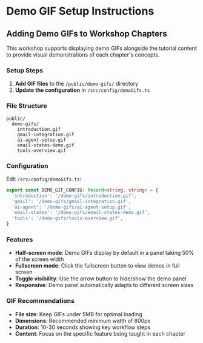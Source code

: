 # Demo GIF Setup Instructions

## Adding Demo GIFs to Workshop Chapters

This workshop supports displaying demo GIFs alongside the tutorial content to provide visual demonstrations of each chapter's concepts.

### Setup Steps

1. **Add GIF files** to the `/public/demo-gifs/` directory
2. **Update the configuration** in `/src/config/demoGifs.ts`

### File Structure

```
public/
  demo-gifs/
    introduction.gif
    gmail-integration.gif
    ai-agent-setup.gif
    email-states-demo.gif
    tools-overview.gif
```

### Configuration

Edit `/src/config/demoGifs.ts`:

```typescript
export const DEMO_GIF_CONFIG: Record<string, string> = {
  'introduction': '/demo-gifs/introduction.gif',
  'gmail': '/demo-gifs/gmail-integration.gif',
  'ai-agent': '/demo-gifs/ai-agent-setup.gif',
  'email-states': '/demo-gifs/email-states-demo.gif',
  'tools': '/demo-gifs/tools-overview.gif',
}
```

### Features

- **Half-screen mode**: Demo GIFs display by default in a panel taking 50% of the screen width
- **Fullscreen mode**: Click the fullscreen button to view demos in full screen
- **Toggle visibility**: Use the arrow button to hide/show the demo panel
- **Responsive**: Demo panel automatically adapts to different screen sizes

### GIF Recommendations

- **File size**: Keep GIFs under 5MB for optimal loading
- **Dimensions**: Recommended minimum width of 800px
- **Duration**: 10-30 seconds showing key workflow steps
- **Content**: Focus on the specific feature being taught in each chapter